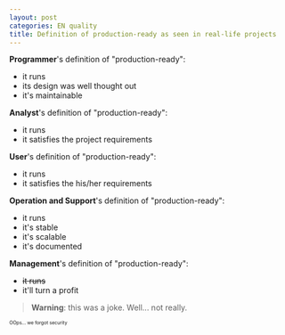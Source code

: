 ```yaml
---
layout: post
categories: EN quality
title: Definition of production-ready as seen in real-life projects
---
```



**Programmer**'s definition of "production-ready":

* it runs
* its design was well thought out
* it's maintainable

**Analyst**'s definition of "production-ready":

* it runs
* it satisfies the project requirements

**User**'s definition of "production-ready":

* it runs
* it satisfies the his/her requirements

**Operation and Support**'s definition of "production-ready":

* it runs
* it's stable
* it's scalable
* it's documented

**Management**'s definition of "production-ready":

* <s>it runs</s>
* it'll turn a profit


> **Warning**: this was a joke. Well... not really.

<span style="font-size:60%">OOps... we forgot security</span>

